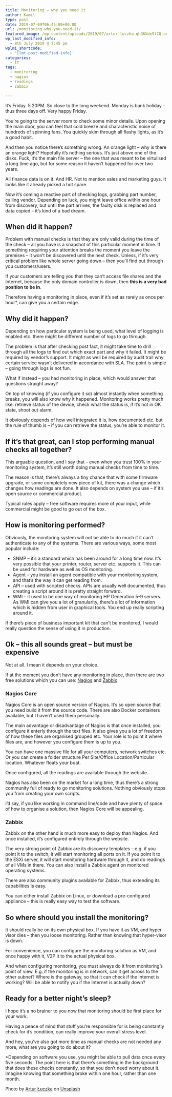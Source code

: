```yaml
---
title: Monitoring – why you need it
author: Kamil
type: post
date: 2019-07-09T06:45:00+00:00
url: /monitoring-why-you-need-it/
featured_image: /wp-content/uploads/2019/07/artur-luczka-qhG6Xde9lCQ-unsplash.jpg
wp_last_modified_info:
  - 8th July 2019 @ 7:45 pm
wplmi_shortcode:
  - '[lmt-post-modified-info]'
categories:
  - IT
tags:
  - monitoring
  - nagios
  - readings
  - zabbix

---
```

It&#8217;s Friday. 5.20PM. So close to the long weekend. Monday is bank holiday &#8211; thus three days off. Very happy Friday.

You&#8217;re going to the server room to check some minor details. Upon opening the main door, you can feel that cold breeze and characteristic noise of hundreds of spinning fans. You quickly skim through all flashy lights, as it&#8217;s a good habit.

And then you notice there&#8217;s something wrong. An orange light &#8211; why is there an orange light? Hopefully it&#8217;s nothing serious. It&#8217;s just above one of the disks. Fuck, it&#8217;s the main file server &#8211; the one that was meant to be virtulised a long time ago, but for some reason it haven&#8217;t happened for over two years.

All finance data is on it. And HR. Not to mention sales and marketing guys. It looks like it already picked a hot spare.

Now it&#8217;s coming a reactive part of checking logs, grabbing part number, calling vendor. Depending on luck, you might leave office within one hour from discovery, but until the part arrives, the faulty disk is replaced and data copied &#8211; it&#8217;s kind of a bad dream.

## When did it happen?

Problem with manual checks is that they are only valid during the time of the check &#8211; all you have is a snapshot of this particular moment in time. If something requiring your attention breaks the moment you leave the premises &#8211; it won&#8217;t be discovered until the next check. Unless, if it&#8217;s very critical problem like whole server going down &#8211; then you&#8217;ll find out through you customers/users.

If your customers are telling you that they can&#8217;t access file shares and the Internet, because the only domain controller is down, then **this is a very bad position to be in**.

Therefore having a monitoring in place, even if it&#8217;s set as rarely as once per hour*, can give you a certain edge.

## Why did it happen?

Depending on how particular system is being used, what level of logging is enabled etc. there might be different number of logs to go through.

The problem is that after checking post fact, it might take time to drill through all the logs to find out which exact part and why it failed. It might be required by vendor&#8217;s support. It might as well be required by audit trail why certain service wasn&#8217;t delivered in accordance with SLA. The point is simple &#8211; going through logs is not fun.

What if instead &#8211; you had monitoring in place, which would answer that questions straight away?

On top of knowing (if you configure it so) almost instantly when something breaks, you will also know why it happened. Monitoring works pretty much like: retrieve status of the device, check what the status is, if it&#8217;s not in OK state, shoot out alarm.

It obviously depends of how well integrated it is, how documented etc. but the rule of thumb is &#8211; if you can retrieve the status, you&#8217;re able to monitor it.

## If it&#8217;s that great, can I stop performing manual checks all together?

This arguable question, and I say that &#8211; even when you trust 100% in your monitoring system, it&#8217;s still worth doing manual checks from time to time.

The reason is that, there&#8217;s always a tiny chance that with some firmware upgrade, or some completely new piece of kit, there was a change which changes how readings are done. It also depends on system you use &#8211; if it&#8217;s open source or commercial product.

Typical rules apply &#8211; free software requires more of your input, while commercial might be good to go out of the box.

## How is monitoring performed?

Obviously, the monitoring system will not be able to do much if it can&#8217;t authenticate to any of the systems. There are various ways, some most popular include:

  * SNMP &#8211; it&#8217;s a standard which has been around for a long time now. It&#8217;s very possible that your printer, router, server etc. supports it. This can be used for hardware as well as OS monitoring.
  * Agent &#8211; you install an agent compatible with your monitoring system, and that&#8217;s the way it can get reading from.
  * API &#8211; used with scripted checks. APIs are usually well documented, thus creating a script around it is pretty straight forward.
  * WMI &#8211; it used to be one way of monitoring HP Generation 5-9 servers. As WMI can give you a lot of granularity, there&#8217;s a lot of information which is hidden from user in graphical tools. You end up really scripting around it.

If there&#8217;s piece of business important kit that can&#8217;t be monitored, I would really question the sense of using it in production.

## Ok &#8211; this all sounds great &#8211; but must be expensive

Not at all. I mean it depends on your choice.

If at the moment you don’t have any monitoring in place, then there are two free solutions which you can use: [Nagios][1] and [Zabbix][2]

### Nagios Core

Nagios Core is an open source version of Nagios. It’s so open source that you need build it from the source code. There are also Docker containers available, but I haven’t used them personally.

The main advantage or disadvantage of Nagios is that once installed, you configure it enterly through the text files. It also gives you a lot of freedom of how these files are organised grouped etc. Your role is to point it where files are, and however you configure them is up to you.

You can have one massive file for all your computers, network switches etc. Or you can create a folder structure Per Site/Office Location/Particular location. Whatever floats your boat.

Once configured, all the readings are available through the website.

Nagios has also been on the market for a long time, thus there’s a strong community full of ready to go monitoring solutions. Nothing obviously stops you from creating your own scripts.

I’d say, if you like working in command line/code and have plenty of space of how to organise a solution, then Nagios Core will be appealing.

### Zabbix

Zabbix on the other hand is much more easy to deploy than Nagios. And once installed, it’s configured entirely through the website.

The very strong point of Zabbix are its discovery templates &#8211; e.g. if you point it to the switch, it will start monitoring all ports on it. If you point it to the ESXi server, it will start monitoring hardware through it, and do readings of all VMs in there. You can also install a Zabbix agent on monitored operating systems.

There are also community plugins available for Zabbix, thus extending its capabilities is easy.

You can either install Zabbix on Linux, or download a pre-configured appliance &#8211; this is really easy way to test the software.

## So where should you install the monitoring?

It should really be on its own physical box. If you have it as VM, and hyper visor dies &#8211; then you loose monitoring. Rather than knowing that hyper-visor is down.

For convenience, you can configure the monitoring solution as VM, and once happy with it, V2P it to the actual physical box.

And when configuring monitoring, you must always do it from monitoring’s point of view. E.g. if the monitoring is in network, can it get across to the other subnet? Where is the gateway, so that it can check if the Internet is working? Will be able to notify you if the Internet is actually down?

## Ready for a better night&#8217;s sleep?

I hope it&#8217;s a no brainer to you now that monitoring should be first place for your work.

Having a peace of mind that stuff you&#8217;re responsible for is being constantly check for it&#8217;s condition, can really improve your overall stress level.

And hey, you&#8217;ve also got more time as manual checks are not needed any more, what are you going to do about it?

*Depending on <g class="gr_ gr\_6 gr-alert gr\_gramm gr\_inline\_cards gr\_run\_anim Grammar only-ins replaceWithoutSep" id="6" data-gr-id="6">software</g> you use, you might be able to pull data once every five seconds. The point here is that there&#8217;s something in the background that does these checks <g class="gr_ gr\_8 gr-alert gr\_gramm gr\_inline\_cards gr\_run\_anim Punctuation only-del replaceWithoutSep" id="8" data-gr-id="8">constantly,</g> so that you don&#8217;t <g class="gr_ gr\_7 gr-alert gr\_gramm gr\_inline\_cards gr\_run\_anim Grammar only-ins replaceWithoutSep" id="7" data-gr-id="7">need</g> worry about it. Imagine knowing that something broke within one hour, rather than one month.

Photo by [Artur Łuczka][3] on [Unsplash][4]

 [1]: https://www.nagios.com/products/nagios-core/
 [2]: https://www.zabbix.com/
 [3]: https://unsplash.com/@artur_luczka?utm_source=unsplash&utm_medium=referral&utm_content=creditCopyText
 [4]: https://unsplash.com/?utm_source=unsplash&utm_medium=referral&utm_content=creditCopyText
